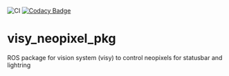 ![CI](https://github.com/deltarobotone/visy_neopixel_pkg/workflows/CI/badge.svg?branch=master)
[![Codacy Badge](https://api.codacy.com/project/badge/Grade/abd24320e658402a8bc27d9f3d8c80c6)](https://app.codacy.com/gh/deltarobotone/visy_neopixel_pkg?utm_source=github.com&utm_medium=referral&utm_content=deltarobotone/visy_neopixel_pkg&utm_campaign=Badge_Grade_Dashboard)

# visy_neopixel_pkg

ROS package for vision system (visy) to control neopixels for statusbar and lightring
